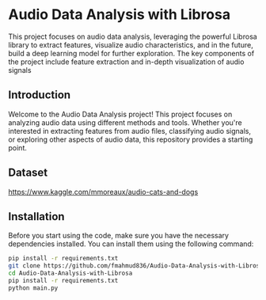 # Audio Data Analysis with Librosa

This project focuses on audio data analysis, leveraging the powerful Librosa library to extract features, visualize audio characteristics, and in the future, build a deep learning model for further exploration. The key components of the project include feature extraction and in-depth visualization of audio signals
## Introduction

Welcome to the Audio Data Analysis project! This project focuses on analyzing audio data using different methods and tools. Whether you're interested in extracting features from audio files, classifying audio signals, or exploring other aspects of audio data, this repository provides a starting point.
## Dataset 
https://www.kaggle.com/mmoreaux/audio-cats-and-dogs
## Installation

Before you start using the code, make sure you have the necessary dependencies installed. You can install them using the following command:

```bash
pip install -r requirements.txt
git clone https://github.com/fmahmud836/Audio-Data-Analysis-with-Librosa.git
cd Audio-Data-Analysis-with-Librosa
pip install -r requirements.txt
python main.py

